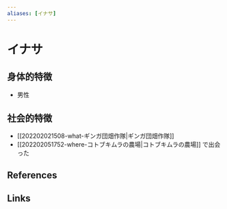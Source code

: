 ```yaml
---
aliases: [イナサ]
---
```

# イナサ

## 身体的特徴

- 男性

## 社会的特徴

- [[202202021508-what-ギンガ団畑作隊|ギンガ団畑作隊]]
- [[202202051752-where-コトブキムラの農場|コトブキムラの農場]] で出会った

## References



## Links


